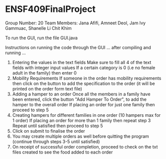 # ENSF409FinalProject

Group Number: 20
Team Members: Jana Afifi, Amneet Deol, Jam Ivy Gammuac, Shanelle Li Chit Khim

To run the GUI, run the file GUI.java

Instructions on running the code through the GUI
... after compiling and running ...

1. Entering the values in the text fields
   Make sure to fill all 4 of the text fields with integer input values
   If a certain category is 0 (i.e no female adult in the family) then enter 0
2. Mobility Requirements
   If someone in the order has mobility requirements then click on the button
   to add the specification to the order (it will be printed on the order form text file)
3. Adding a hamper to an order
   Once all the members in a family have been entered, click the button "Add Hamper To 
   Order", to add the hamper to the overall order
   If placing an order for just one family then proceed to step 5
4. Creating hampers for different families in one order (10 hampers max for 1 order)
   If placing an order for more than 1 family then repeat step 3
   Repeat until satisfied then proceed to step 5
5. Click on submit to finalise the order
6. You may create multiple orders as well before quitting the program (continue through steps 3-5 until satisfied) 
7. On receipt of successful order completion, proceed to check on the
   txt files created to see the food added to each order

